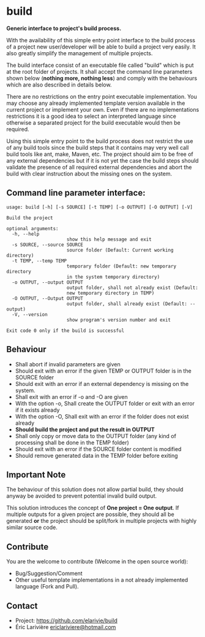 build
===========

**Generic interface to project's build process.**

With the availability of this simple entry point interface to the build
process of a project new user/developer will be able to build a project
very easily.  It also greatly simplify the management of multiple
projects.

The build interface consist of an executable file called "build" which
is put at the root folder of projects.  It shall accept the command line
parameters shown below (**nothing more, nothing less**) and comply with
the behaviours which are also described in details below.

There are no restrictions on the entry point executable implementation.
You may choose any already implemented template version available in the
current project or implement your own.  Even if there are no
implementations restrictions it is a good idea to select an interpreted
language since otherwise a separated project for the build executable
would then be required.

Using this simple entry point to the build process does not restrict the
use of any build tools since the build steps that it contains may very
well call build tools like ant, make, Maven, etc.  The project should
aim to be free of any external dependencies but if it is not yet the
case the build steps should validate the presence of all required
external dependencies and abort the build with clear instruction about
the missing ones on the system.

Command line parameter interface:
----

```
usage: build [-h] [-s SOURCE] [-t TEMP] [-o OUTPUT] [-O OUTPUT] [-V]

Build the project

optional arguments:
  -h, --help
                      show this help message and exit
  -s SOURCE, --source SOURCE
                      source folder (Default: Current working directory)
  -t TEMP, --temp TEMP
                      temporary folder (Default: new temporary directory
                      in the system temporary directory)
  -o OUTPUT, --output OUTPUT
                      output folder, shall not already exist (Default:
                      new temporary directory in TEMP)
  -O OUTPUT, --Output OUTPUT
                      output folder, shall already exist (Default: --output)
  -V, --version
                      show program's version number and exit

Exit code 0 only if the build is successful
```

Behaviour
----

* Shall abort if invalid parameters are given
* Should exit with an error if the given TEMP or OUTPUT folder is in the SOURCE folder
* Should exit with an error if an external dependency is missing on the system.
* Shall exit with an error if -o and -O are given
* With the option -o, Shall create the OUTPUT folder or exit with an error if it exists already
* With the option -O, Shall exit with an error if the folder does not exist already
* **Should build the project and put the result in OUTPUT**
* Shall only copy or move data to the OUTPUT folder (any kind of processing shall be done in the TEMP folder)
* Should exit with an error if the SOURCE folder content is modified
* Should remove generated data in the TEMP folder before exiting

Important Note
----
The behaviour of this solution does not allow partial build, they should
anyway be avoided to prevent potential invalid build output.

This solution introduces the concept of **One project = One output**.
If multiple outputs for a given project are possible, they should all be
generated **or** the project should be split/fork in multiple projects
with highly similar source code.

Contribute
----
You are the welcome to contribute (Welcome in the open source world):
* Bug/Suggestion/Comment
* Other useful template implementations in a not already implemented
language (Fork and Pull).

Contact
----
* Project: https://github.com/elarivie/build
* Éric Larivière <ericlariviere@hotmail.com>


